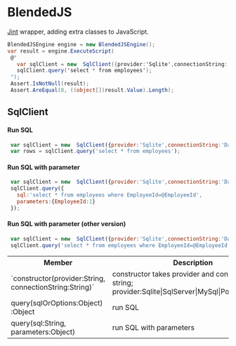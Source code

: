 # BlendedJS

[Jint](https://github.com/sebastienros/jint) wrapper, adding extra classes to JavaScript.

 ```cs
 BlendedJSEngine engine = new BlendedJSEngine();
 var result = engine.ExecuteScript(
  @"
    var sqlClient = new  SqlClient({provider:'Sqlite',connectionString:'Data Source = chinook.db;'});
    sqlClient.query('select * from employees');
  ");
  Assert.IsNotNull(result);
  Assert.AreEqual(8, ((object[])result.Value).Length);
```

                
 ## SqlClient
 #### Run SQL
 ```javascript
  var sqlClient = new  SqlClient({provider:'Sqlite',connectionString:'Data Source = chinook.db;'});
  var rows = sqlClient.query('select * from employees');
```

 #### Run SQL with parameter
 ```javascript
  var sqlClient = new  SqlClient({provider:'Sqlite',connectionString:'Data Source = chinook.db;'});
  sqlClient.query({
    sql:'select * from employees where EmployeeId=@EmployeeId', 
    parameters:{EmployeeId:1}
  });
```

 #### Run SQL with parameter (other version)
 ```javascript
  var sqlClient = new  SqlClient({provider:'Sqlite',connectionString:'Data Source = chinook.db;'});
  sqlClient.query('select * from employees where EmployeeId=@EmployeeId', {EmployeeId:1});
```

<table>
<tr>
<th>Member</th>
<th>Description</th>
</tr>
<tr>
 <td>`constructor(provider:String, connectionString:String)`</td>
 <td>constructor takes provider and connection string; provider:Sqlite|SqlServer|MySql|PostgreSQL/td>
</tr>
<tr>
 <td>query(sqlOrOptions:Object) :Object</td>
 <td>run SQL</td>
</tr>
<tr>
 <td>query(sql:String, parameters:Object)</td>
 <td>run SQL with parameters</td>
</tr>
</table>

